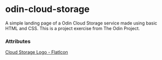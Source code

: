 # odin-cloud-storage

A simple landing page of a Odin Cloud Storage service made using basic HTML and CSS. This is a project exercise from The Odin Project.

### Attributes

[Cloud Storage Logo - FlatIcon](https://www.flaticon.com/free-icons/logo)
